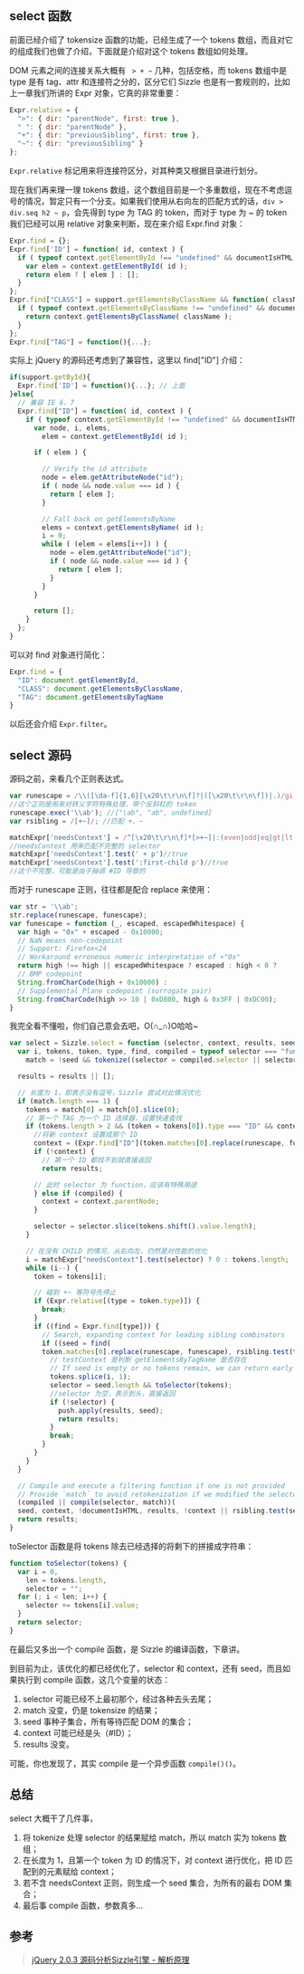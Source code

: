 ## select 函数

前面已经介绍了 tokensize 函数的功能，已经生成了一个 tokens 数组，而且对它的组成我们也做了介绍，下面就是介绍对这个 tokens 数组如何处理。

DOM 元素之间的连接关系大概有 ` > + ~` 几种，包括空格，而 tokens 数组中是 type 是有 tag、attr 和连接符之分的，区分它们 Sizzle 也是有一套规则的，比如上一章我们所讲的 Expr 对象，它真的非常重要：

```javascript
Expr.relative = {
  ">": { dir: "parentNode", first: true },
  " ": { dir: "parentNode" },
  "+": { dir: "previousSibling", first: true },
  "~": { dir: "previousSibling" }
};
```

`Expr.relative` 标记用来将连接符区分，对其种类又根据目录进行划分。

现在我们再来理一理 tokens 数组，这个数组目前是一个多重数组，现在不考虑逗号的情况，暂定只有一个分支。如果我们使用从右向左的匹配方式的话，`div > div.seq h2 ~ p`，会先得到 type 为 TAG 的 token，而对于 type 为 ~ 的 token 我们已经可以用 relative 对象来判断，现在来介绍 Expr.find 对象：

```javascript
Expr.find = {};
Expr.find['ID'] = function( id, context ) {
  if ( typeof context.getElementById !== "undefined" && documentIsHTML ) {
    var elem = context.getElementById( id );
    return elem ? [ elem ] : [];
  }
};
Expr.find["CLASS"] = support.getElementsByClassName && function( className, context ) {
  if ( typeof context.getElementsByClassName !== "undefined" && documentIsHTML ) {
    return context.getElementsByClassName( className );
  }
};
Expr.find["TAG"] = function(){...};
```

实际上 jQuery 的源码还考虑到了兼容性，这里以 find["ID"] 介绍：

```javascript
if(support.getById){
  Expr.find['ID'] = function(){...}; // 上面
}else{
  // 兼容 IE 6、7
  Expr.find["ID"] = function( id, context ) {
    if ( typeof context.getElementById !== "undefined" && documentIsHTML ) {
      var node, i, elems,
        elem = context.getElementById( id );

      if ( elem ) {

        // Verify the id attribute
        node = elem.getAttributeNode("id");
        if ( node && node.value === id ) {
          return [ elem ];
        }

        // Fall back on getElementsByName
        elems = context.getElementsByName( id );
        i = 0;
        while ( (elem = elems[i++]) ) {
          node = elem.getAttributeNode("id");
          if ( node && node.value === id ) {
            return [ elem ];
          }
        }
      }

      return [];
    }
  };
}
```

可以对 find 对象进行简化：

```javascript
Expr.find = {
  "ID": document.getElementById,
  "CLASS": document.getElementsByClassName,
  "TAG": document.getElementsByTagName
}
```

以后还会介绍 `Expr.filter`。

## select 源码

源码之前，来看几个正则表达式。

```javascript
var runescape = /\\([\da-f]{1,6}[\x20\t\r\n\f]?|([\x20\t\r\n\f])|.)/gi
//这个正则是用来对转义字符特殊处理，带个反斜杠的 token
runescape.exec('\\ab'); //["\ab", "ab", undefined]
var rsibling = /[+~]/; //匹配 +、~

matchExpr['needsContext'] = /^[\x20\t\r\n\f]*[>+~]|:(even|odd|eq|gt|lt|nth|first|last)(?:\([\x20\t\r\n\f]*((?:-\d)?\d*)[\x20\t\r\n\f]*\)|)(?=[^-]|$)/i
//needsContext 用来匹配不完整的 selector
matchExpr['needsContext'].test(' + p')//true
matchExpr['needsContext'].test(':first-child p')//true
//这个不完整，可能是由于抽调 #ID 导致的
```

而对于 runescape 正则，往往都是配合 replace 来使用：

```javascript
var str = '\\ab';
str.replace(runescape, funescape);
var funescape = function (_, escaped, escapedWhitespace) {
  var high = "0x" + escaped - 0x10000;
  // NaN means non-codepoint
  // Support: Firefox<24
  // Workaround erroneous numeric interpretation of +"0x"
  return high !== high || escapedWhitespace ? escaped : high < 0 ?
  // BMP codepoint
  String.fromCharCode(high + 0x10000) :
  // Supplemental Plane codepoint (surrogate pair)
  String.fromCharCode(high >> 10 | 0xD800, high & 0x3FF | 0xDC00);
}
```

我完全看不懂啦，你们自己意会去吧，O(∩_∩)O哈哈~

```javascript
var select = Sizzle.select = function (selector, context, results, seed) {
  var i, tokens, token, type, find, compiled = typeof selector === "function" && selector,
    match = !seed && tokenize((selector = compiled.selector || selector));

  results = results || [];

  // 长度为 1，即表示没有逗号，Sizzle 尝试对此情况优化
  if (match.length === 1) {
    tokens = match[0] = match[0].slice(0);
    // 第一个 TAG 为一个 ID 选择器，设置快速查找
    if (tokens.length > 2 && (token = tokens[0]).type === "ID" && context.nodeType === 9 && documentIsHTML && Expr.relative[tokens[1].type]) {
      //将新 context 设置成那个 ID
      context = (Expr.find["ID"](token.matches[0].replace(runescape, funescape), context) || [])[0];
      if (!context) {
        // 第一个 ID 都找不到就直接返回
        return results;

      // 此时 selector 为 function，应该有特殊用途
      } else if (compiled) {
        context = context.parentNode;
      }

      selector = selector.slice(tokens.shift().value.length);
    }

    // 在没有 CHILD 的情况，从右向左，仍然是对性能的优化
    i = matchExpr["needsContext"].test(selector) ? 0 : tokens.length;
    while (i--) {
      token = tokens[i];

      // 碰到 +~ 等符号先停止
      if (Expr.relative[(type = token.type)]) {
        break;
      }
      if ((find = Expr.find[type])) {
        // Search, expanding context for leading sibling combinators
        if ((seed = find(
        token.matches[0].replace(runescape, funescape), rsibling.test(tokens[0].type) && testContext(context.parentNode) || context))) {
          // testContext 是判断 getElementsByTagName 是否存在
          // If seed is empty or no tokens remain, we can return early
          tokens.splice(i, 1);
          selector = seed.length && toSelector(tokens);
          //selector 为空，表示到头，直接返回
          if (!selector) {
            push.apply(results, seed);
            return results;
          }
          break;
        }
      }
    }
  }

  // Compile and execute a filtering function if one is not provided
  // Provide `match` to avoid retokenization if we modified the selector above
  (compiled || compile(selector, match))(
  seed, context, !documentIsHTML, results, !context || rsibling.test(selector) && testContext(context.parentNode) || context);
  return results;
}
```

toSelector 函数是将 tokens 除去已经选择的将剩下的拼接成字符串：

```javascript
function toSelector(tokens) {
  var i = 0,
    len = tokens.length,
    selector = "";
  for (; i < len; i++) {
    selector += tokens[i].value;
  }
  return selector;
}
```

在最后又多出一个 compile 函数，是 Sizzle 的编译函数，下章讲。

到目前为止，该优化的都已经优化了，selector 和 context，还有 seed，而且如果执行到 compile 函数，这几个变量的状态：

1. selector 可能已经不上最初那个，经过各种去头去尾；
2. match 没变，仍是 tokensize 的结果；
3. seed 事种子集合，所有等待匹配 DOM 的集合；
4. context 可能已经是头（#ID）；
5. results 没变。

可能，你也发现了，其实 compile 是一个异步函数 `compile()()`。

## 总结

select 大概干了几件事，

1. 将 tokenize 处理 selector 的结果赋给 match，所以 match 实为 tokens 数组；
2. 在长度为 1，且第一个 token 为 ID 的情况下，对 context 进行优化，把 ID 匹配到的元素赋给 context；
3. 若不含 needsContext 正则，则生成一个 seed 集合，为所有的最右 DOM 集合；
4. 最后事 compile 函数，参数真多...

## 参考

>[jQuery 2.0.3 源码分析Sizzle引擎 - 解析原理](http://www.cnblogs.com/aaronjs/p/3310937.html)